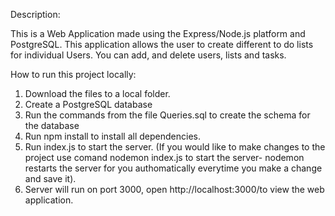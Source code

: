 Description: 

This is a Web Application made using the Express/Node.js platform and PostgreSQL.
This application allows the user to create different to do lists for individual Users. You can add, and delete users, lists and tasks. 

How to run this project locally:

1.	Download the files to a local folder.
2.	Create a PostgreSQL database
3.	Run the commands from the file Queries.sql to create the schema for the database  
4.	Run npm install to install all dependencies.
5.	Run index.js to start the server. (If you would like to make changes to the project use comand nodemon index.js to start the server- nodemon restarts the server for you authomatically everytime you make a change and save it).
6.	Server will run on port 3000, open http://localhost:3000/to view the web application.
